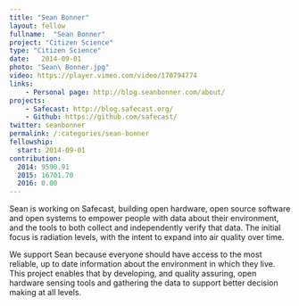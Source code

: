 ```yaml
---
title: "Sean Bonner"
layout: fellow
fullname:  "Sean Bonner"
project: "Citizen Science"
type: "Citizen Science"
date:   2014-09-01
photo: "Sean\ Bonner.jpg"
video: https://player.vimeo.com/video/170794774
links:
    - Personal page: http://blog.seanbonner.com/about/
projects:
    - Safecast: http://blog.safecast.org/
    - Github: https://github.com/safecast/
twitter: seanbonner
permalink: /:categories/sean-bonner
fellowship:
  start: 2014-09-01
contribution:
  2014: 9590.91
  2015: 16701.70
  2016: 0.00
---
```


Sean is working on Safecast, building open hardware, open source software and open systems to empower people with data about their environment, and the tools to both collect and independently verify that data. The initial focus is radiation levels, with the intent to expand into air quality over time.

We support Sean because everyone should have access to the most reliable, up to date information about the environment in which they live. This project enables that by developing, and quality assuring, open hardware sensing tools and gathering the data to support better decision making at all levels.
